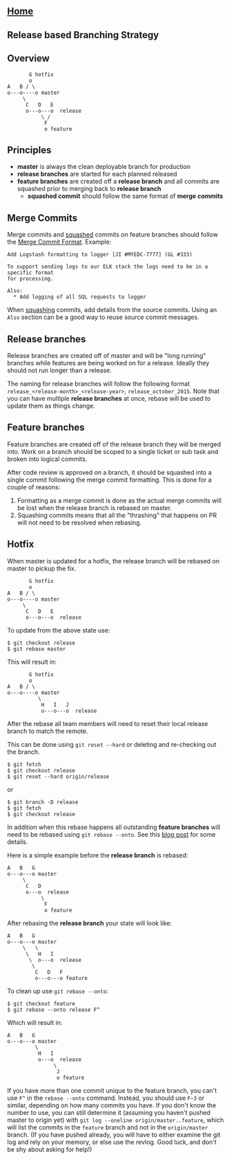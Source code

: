 ## [Home](../README.md)

## Release based Branching Strategy

## Overview

```
       G hotfix
       o
A   B / \
o---o----o master
     \
      C   D   E
      o---o---o  release
           \ /
            F
            o feature
```

## Principles

* **master** is always the clean deployable branch for production
* **release branches** are started for each planned released
* **feature branches** are created off a **release branch** and all commits are squashed prior to merging back to **release branch**
  * **squashed commit** should follow the same format of **merge commits**

## Merge Commits

Merge commits and [squashed](squashing.md) commits on feature branches should follow the [Merge Commit Format](merge-commit-format.md).  Example:

```
Add Logstash formatting to logger [JI #MYEDC-7777] (GL #333)

To support sending logs to our ELK stack the logs need to be in a specific format
for processing.

Also:
  * Add logging of all SQL requests to logger
```

When [squashing](squashing.md) commits, add details from the source commits.  Using an `Also` section can be a good way to reuse source commit messages.

## Release branches

Release branches are created off of master and will be "long running" branches while features are being worked on for a release.  Ideally they should not run longer than a release.

The naming for release branches will follow the following format `release_<release-month>_<release-year>`, `release_october_2015`.  Note that you can have multiple **release branches** at once, rebase will be used to update them as things change.

## Feature branches

Feature branches are created off of the release branch they will be merged into.  Work on a branch should be scoped to a single ticket or sub task and broken into logical commits.

After code review is approved on a branch, it should be squashed into a single commit following the merge commit formatting.  This is done for a couple of reasons:

1. Formatting as a merge commit is done as the actual merge commits will be lost when the release branch is rebased on master.
2. Squashing commits means that all the "thrashing" that happens on PR will not need to be resolved when rebasing.

## Hotfix

When master is updated for a hotfix, the release branch will be rebased on master to pickup the fix.

```
       G hotfix
       o
A   B / \
o---o----o master
     \
      C   D   E
      o---o---o  release
```

To update from the above state use:

```
$ git checkout release
$ git rebase master
```

This will result in:

```
       G hotfix
       o
A   B / \
o---o----o master
          \
           H   I   J
           o---o---o  release
```

After the rebase all team members will need to reset their local release branch to match the remote.

This can be done using `git reset --hard` or deleting and re-checking out the branch.

```
$ git fetch
$ git checkout release
$ git reset --hard origin/release
```

or

```
$ git branch -D release
$ git fetch
$ git checkout release
```

In addition when this rebase happens all outstanding **feature branches** will need to be rebased using `git rebase --onto`.  See this [blog post](http://www.calebwoods.com/2014/07/02/rebasing-dependent-feature-branches/) for some details.

Here is a simple example before the **release branch** is rebased:

```
A   B   G
o---o---o master
     \
      C   D
      o---o  release
           \
            F
            o feature
```

After rebasing the **release branch** your state will look like:

```
A   B   G
o---o---o master
     \   \
      \   H   I
       \  o---o  release
        \
         C   D   F
         o---o---o feature
```

To clean up use `git rebase --onto`:

```
$ git checkout feature
$ git rebase --onto release F^
```

Which will result in:

```
A   B   G
o---o---o master
         \
          H   I
          o---o  release
               \
                J
                o feature
```

If you have more than one commit unique to the feature branch, you can't use `F^` in the `rebase --onto` command. Instead, you should use `F~3` or similar, depending on how many commits you have. If you don't know the number to use, you can still determine it (assuming you haven't pushed master to origin yet) with `git log --oneline origin/master..feature`, which will list the commits in the `feature` branch and not in the `origin/master` branch. (If you have pushed already, you will have to either examine the git log and rely on your memory, or else use the revlog. Good luck, and don't be shy about asking for help!)
